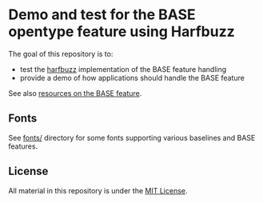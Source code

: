 # Demo and test for the BASE opentype feature using Harfbuzz

The goal of this repository is to:
- test the [harfbuzz](https://github.com/behdad/harfbuzz) implementation of the BASE feature handling
- provide a demo of how applications should handle the BASE feature

See also [resources on the BASE feature](https://github.com/eroux/otf-base-hang).

## Fonts

See [fonts/](fonts/) directory for some fonts supporting various baselines and BASE features.

## License

All material in this repository is under the [MIT License](LICENSE).